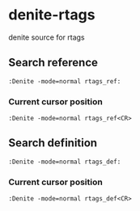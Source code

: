 # denite-rtags

denite source for rtags

## Search reference

```
:Denite -mode=normal rtags_ref:
```

### Current cursor position

```
:Denite -mode=normal rtags_ref<CR>
```

## Search definition

```
:Denite -mode=normal rtags_def:
```

### Current cursor position

```
:Denite -mode=normal rtags_def<CR>
```

